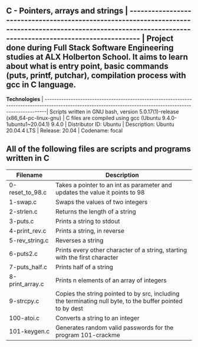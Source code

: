 __C - Pointers, arrays and strings__ 
| ------------------------------------------------------------------------------------------------------------------------------------------------------------ |
Project done during Full Stack Software Engineering studies at ALX Holberton School. It aims to learn about what is entry point, basic commands (puts, printf, putchar), compilation process with gcc in C language.
---------------------------------------------------------------------------------------------------------------------------------------------------------------

__Technologies__
| -------------------------------------------------------------------------------------------------------------------------------------------------------------|
 Scripts written in GNU bash, version 5.0.17(1)-release (x86_64-pc-linux-gnu) 
| C files are compiled using gcc (Ubuntu 9.4.0-1ubuntu1~20.04.1) 9.4.0 
| Distributor ID:  Ubuntu
| Description:     Ubuntu 20.04.4 LTS
| Release:         20.04
| Codename:        focal
                                                                                                                       
                                                                                                                                      
 All of the following files are scripts and programs written in C 
---------------------------------------------------------------------------------------------------------------------------------------------------------------
                                                                                                                                                              
| __Filename__       |   __Description__  |
| -----------------  |  ---------------------------------------------------------------------------------------------------------------------------------------
| 0-reset_to_98.c	   |    Takes a pointer to an int as parameter and updates the value it points to 98  
| 1-swap.c	          |    Swaps the values of two integers   
| 2-strlen.c         |    Returns the length of a string                                                                                                 
| 3-puts.c	          |    Prints a string to stdout
| 4-print_rev.c	     |    Prints a string, in reverse
| 5-rev_string.c	    |    Reverses a string
| 6-puts2.c	         |    Prints every other character of a string, starting with the first character
| 7-puts_half.c	     |    Prints half of a string
| 8-print_array.c    |    Prints n elements of an array of integers
| 9-strcpy.c	        |    Copies the string pointed to by src, including the terminating null byte, to the buffer pointed to by dest
| 100-atoi.c	        |    Converts a string to an integer
| 101-keygen.c	      |    Generates random valid passwords for the program 101-crackme



